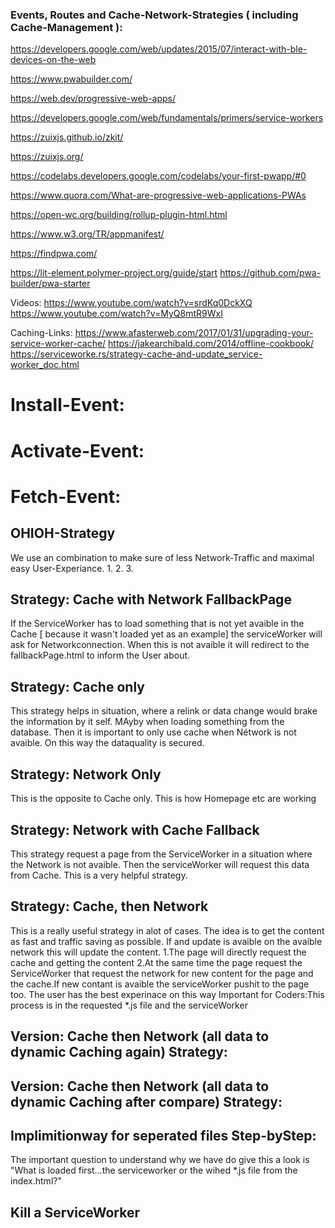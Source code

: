### Events, Routes and Cache-Network-Strategies  ( including Cache-Management ):

https://developers.google.com/web/updates/2015/07/interact-with-ble-devices-on-the-web

https://www.pwabuilder.com/

https://web.dev/progressive-web-apps/

https://developers.google.com/web/fundamentals/primers/service-workers

https://zuixjs.github.io/zkit/

https://zuixjs.org/

https://codelabs.developers.google.com/codelabs/your-first-pwapp/#0

https://www.quora.com/What-are-progressive-web-applications-PWAs

https://open-wc.org/building/rollup-plugin-html.html

https://www.w3.org/TR/appmanifest/

https://findpwa.com/


https://lit-element.polymer-project.org/guide/start
https://github.com/pwa-builder/pwa-starter

Videos:
https://www.youtube.com/watch?v=srdKq0DckXQ
https://www.youtube.com/watch?v=MyQ8mtR9WxI

Caching-Links:
https://www.afasterweb.com/2017/01/31/upgrading-your-service-worker-cache/
https://jakearchibald.com/2014/offline-cookbook/
https://serviceworke.rs/strategy-cache-and-update_service-worker_doc.html


# Install-Event:

# Activate-Event:

# Fetch-Event:

## OHIOH-Strategy

We use  an combination to make sure of less Network-Traffic and maximal easy User-Experiance.
1.
2.
3.

## Strategy: Cache with Network FallbackPage

If the ServiceWorker has to load something that is not yet avaible in the Cache [ because it wasn't loaded yet as an example] 
the serviceWorker will ask for Networkconnection. When this is not avaible it will redirect  to the fallbackPage.html to inform the User about.


## Strategy: Cache only

This strategy helps in situation, where a relink or data change would brake the information by it self. MAyby when loading something from the database.
Then it is important to only use cache when Nétwork is not avaible. On this way the dataquality is secured.

## Strategy: Network Only

This is the opposite to Cache only. This is how Homepage etc are working

## Strategy: Network with Cache Fallback

This strategy request a page from the ServiceWorker in a situation where the Network is not avaible.
Then the serviceWorker will request this data from Cache. This is a very helpful strategy.

## Strategy: Cache, then Network
This is a really useful strategy in alot of cases. The idea is to get the content as fast and traffic saving as possible.
If and update is avaible on the avaible network this will update the content.
1.The page will directly request the cache and getting the content
2.At the same time the page request the ServiceWorker that request the network for new content for the page and the cache.If new contant is avaible the serviceWorker pushit to the  page too. The user has the best experinace on this way
Important for Coders:This  process is in the requested *.js file and the serviceWorker

## Version: Cache then  Network  (all data to dynamic Caching again) Strategy:


## Version: Cache then  Network  (all data to dynamic Caching after compare) Strategy:

## Implimitionway for seperated files Step-byStep:
The important question to understand why we have do give this a look is "What is loaded first...the serviceworker or the wihed *.js file from the index.html?"

## Kill a ServiceWorker




